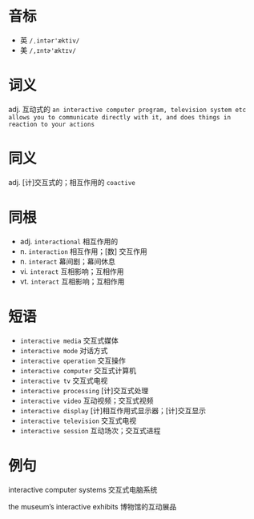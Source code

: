 # 音标

- 英 `/ˌintər'æktiv/`
- 美 `/,ɪntɚ'æktɪv/`

# 词义

adj. 互动式的
`an interactive computer program, television system etc allows you to communicate directly with it, and does things in reaction to your actions`

# 同义

adj. [计]交互式的；相互作用的
`coactive`

# 同根

- adj. `interactional` 相互作用的
- n. `interaction` 相互作用；[数] 交互作用
- n. `interact` 幕间剧；幕间休息
- vi. `interact` 互相影响；互相作用
- vt. `interact` 互相影响；互相作用

# 短语

- `interactive media` 交互式媒体
- `interactive mode` 对话方式
- `interactive operation` 交互操作
- `interactive computer` 交互式计算机
- `interactive tv` 交互式电视
- `interactive processing` [计]交互式处理
- `interactive video` 互动视频；交互式视频
- `interactive display` [计]相互作用式显示器；[计]交互显示
- `interactive television` 交互式电视
- `interactive session` 互动场次；交互式进程

# 例句

interactive computer systems
交互式电脑系统

the museum’s interactive exhibits
博物馆的互动展品


